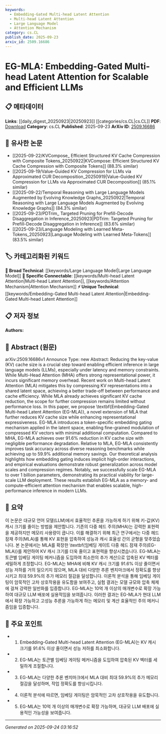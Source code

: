 ```yaml
---
keywords:
  - Embedding-Gated Multi-head Latent Attention
  - Multi-head Latent Attention
  - Large Language Model
  - Attention Mechanism
category: cs.CL
publish_date: 2025-09-23
arxiv_id: 2509.16686
---
```


<!-- KEYWORD_LINKING_METADATA:
{
  "processed_timestamp": "2025-09-24T03:16:52.709616",
  "vocabulary_version": "1.0",
  "selected_keywords": [
    "Embedding-Gated Multi-head Latent Attention",
    "Multi-head Latent Attention",
    "Large Language Model",
    "Attention Mechanism"
  ],
  "rejected_keywords": [],
  "similarity_scores": {
    "Embedding-Gated Multi-head Latent Attention": 0.85,
    "Multi-head Latent Attention": 0.82,
    "Large Language Model": 0.7,
    "Attention Mechanism": 0.78
  },
  "extraction_method": "AI_prompt_based",
  "budget_applied": true,
  "candidates_json": {
    "candidates": [
      {
        "surface": "Embedding-Gated Multi-head Latent Attention",
        "canonical": "Embedding-Gated Multi-head Latent Attention",
        "aliases": [
          "EG-MLA"
        ],
        "category": "unique_technical",
        "rationale": "This is a novel technique introduced in the paper, offering significant improvements in memory efficiency and performance for LLMs.",
        "novelty_score": 0.95,
        "connectivity_score": 0.65,
        "specificity_score": 0.92,
        "link_intent_score": 0.85
      },
      {
        "surface": "Multi-head Latent Attention",
        "canonical": "Multi-head Latent Attention",
        "aliases": [
          "MLA"
        ],
        "category": "specific_connectable",
        "rationale": "MLA is a foundational concept extended by EG-MLA, providing context for the improvements discussed.",
        "novelty_score": 0.55,
        "connectivity_score": 0.78,
        "specificity_score": 0.8,
        "link_intent_score": 0.82
      },
      {
        "surface": "Large Language Models",
        "canonical": "Large Language Model",
        "aliases": [
          "LLMs"
        ],
        "category": "broad_technical",
        "rationale": "LLMs are the primary application context for the proposed method, relevant for understanding its impact.",
        "novelty_score": 0.3,
        "connectivity_score": 0.9,
        "specificity_score": 0.6,
        "link_intent_score": 0.7
      },
      {
        "surface": "Attention Mechanism",
        "canonical": "Attention Mechanism",
        "aliases": [],
        "category": "specific_connectable",
        "rationale": "The paper's focus on attention mechanisms is central to its contributions, linking to broader research in this area.",
        "novelty_score": 0.4,
        "connectivity_score": 0.85,
        "specificity_score": 0.75,
        "link_intent_score": 0.78
      }
    ],
    "ban_list_suggestions": [
      "method",
      "performance",
      "experiment"
    ]
  },
  "decisions": [
    {
      "candidate_surface": "Embedding-Gated Multi-head Latent Attention",
      "resolved_canonical": "Embedding-Gated Multi-head Latent Attention",
      "decision": "linked",
      "scores": {
        "novelty": 0.95,
        "connectivity": 0.65,
        "specificity": 0.92,
        "link_intent": 0.85
      }
    },
    {
      "candidate_surface": "Multi-head Latent Attention",
      "resolved_canonical": "Multi-head Latent Attention",
      "decision": "linked",
      "scores": {
        "novelty": 0.55,
        "connectivity": 0.78,
        "specificity": 0.8,
        "link_intent": 0.82
      }
    },
    {
      "candidate_surface": "Large Language Models",
      "resolved_canonical": "Large Language Model",
      "decision": "linked",
      "scores": {
        "novelty": 0.3,
        "connectivity": 0.9,
        "specificity": 0.6,
        "link_intent": 0.7
      }
    },
    {
      "candidate_surface": "Attention Mechanism",
      "resolved_canonical": "Attention Mechanism",
      "decision": "linked",
      "scores": {
        "novelty": 0.4,
        "connectivity": 0.85,
        "specificity": 0.75,
        "link_intent": 0.78
      }
    }
  ]
}
-->

# EG-MLA: Embedding-Gated Multi-head Latent Attention for Scalable and Efficient LLMs

## 📋 메타데이터

**Links**: [[daily_digest_20250923|20250923]] [[categories/cs.CL|cs.CL]]
**PDF**: [Download](https://arxiv.org/pdf/2509.16686.pdf)
**Category**: cs.CL
**Published**: 2025-09-23
**ArXiv ID**: [2509.16686](https://arxiv.org/abs/2509.16686)

## 🔗 유사한 논문
- [[2025-09-22/KVCompose_ Efficient Structured KV Cache Compression with Composite Tokens_20250922|KVCompose: Efficient Structured KV Cache Compression with Composite Tokens]] (88.3% similar)
- [[2025-09-19/Value-Guided KV Compression for LLMs via Approximated CUR Decomposition_20250919|Value-Guided KV Compression for LLMs via Approximated CUR Decomposition]] (85.1% similar)
- [[2025-09-22/Temporal Reasoning with Large Language Models Augmented by Evolving Knowledge Graphs_20250922|Temporal Reasoning with Large Language Models Augmented by Evolving Knowledge Graphs]] (84.3% similar)
- [[2025-09-23/PDTrim_ Targeted Pruning for Prefill-Decode Disaggregation in Inference_20250923|PDTrim: Targeted Pruning for Prefill-Decode Disaggregation in Inference]] (83.6% similar)
- [[2025-09-23/Language Modeling with Learned Meta-Tokens_20250923|Language Modeling with Learned Meta-Tokens]] (83.5% similar)

## 🏷️ 카테고리화된 키워드
**🧠 Broad Technical**: [[keywords/Large Language Model|Large Language Model]]
**🔗 Specific Connectable**: [[keywords/Multi-head Latent Attention|Multi-head Latent Attention]], [[keywords/Attention Mechanism|Attention Mechanism]]
**⚡ Unique Technical**: [[keywords/Embedding-Gated Multi-head Latent Attention|Embedding-Gated Multi-head Latent Attention]]

## 📋 저자 정보

**Authors:** 

## 📄 Abstract (원문)

arXiv:2509.16686v1 Announce Type: new 
Abstract: Reducing the key-value (KV) cache size is a crucial step toward enabling efficient inference in large language models (LLMs), especially under latency and memory constraints. While Multi-Head Attention (MHA) offers strong representational power, it incurs significant memory overhead. Recent work on Multi-head Latent Attention (MLA) mitigates this by compressing KV representations into a shared latent space, achieving a better trade-off between performance and cache efficiency. While MLA already achieves significant KV cache reduction, the scope for further compression remains limited without performance loss. In this paper, we propose \textbf{Embedding-Gated Multi-head Latent Attention (EG-MLA)}, a novel extension of MLA that further reduces KV cache size while enhancing representational expressiveness. EG-MLA introduces a token-specific embedding gating mechanism applied in the latent space, enabling fine-grained modulation of compressed KV vectors with minimal additional computation. Compared to MHA, EG-MLA achieves over 91.6\% reduction in KV cache size with negligible performance degradation. Relative to MLA, EG-MLA consistently improves task accuracy across diverse reasoning benchmarks while achieving up to 59.9\% additional memory savings. Our theoretical analysis highlights how embedding gating induces implicit high-order interactions, and empirical evaluations demonstrate robust generalization across model scales and compression regimes. Notably, we successfully scale EG-MLA to over 1 billion parameters, demonstrating its practical viability for large-scale LLM deployment. These results establish EG-MLA as a memory- and compute-efficient attention mechanism that enables scalable, high-performance inference in modern LLMs.

## 📝 요약

이 논문은 대규모 언어 모델(LLM)에서 효율적인 추론을 가능하게 하기 위해 키-값(KV) 캐시 크기를 줄이는 방법을 제안합니다. 기존의 다중 헤드 주의(MHA)는 강력한 표현력을 제공하지만 메모리 사용량이 큽니다. 이를 해결하기 위해 최근 연구에서는 다중 헤드 잠재 주의(MLA)를 통해 KV 표현을 압축하여 성능과 캐시 효율성 간의 균형을 맞추었습니다. 본 논문에서는 MLA를 확장한 \textbf{임베딩 게이트 다중 헤드 잠재 주의(EG-MLA)}를 제안하여 KV 캐시 크기를 더욱 줄이고 표현력을 향상시켰습니다. EG-MLA는 토큰별 임베딩 게이팅 메커니즘을 도입하여 최소한의 추가 계산으로 압축된 KV 벡터를 세밀하게 조정합니다. EG-MLA는 MHA에 비해 KV 캐시 크기를 91.6% 이상 줄이면서 성능 저하를 거의 일으키지 않으며, MLA 대비 다양한 추론 벤치마크에서 정확도를 향상시키고 최대 59.9%의 추가 메모리 절감을 달성합니다. 이론적 분석을 통해 임베딩 게이팅이 암묵적인 고차 상호작용을 유도함을 보여주고, 실험 결과는 모델 규모와 압축 체제에 걸쳐 강력한 일반화를 입증합니다. EG-MLA는 10억 개 이상의 매개변수로 확장 가능하여 대규모 LLM 배포에 실용적임을 보여줍니다. 이러한 결과는 EG-MLA가 현대 LLM에서 확장 가능하고 고성능 추론을 가능하게 하는 메모리 및 계산 효율적인 주의 메커니즘임을 입증합니다.

## 🎯 주요 포인트

- 1. Embedding-Gated Multi-head Latent Attention (EG-MLA)는 KV 캐시 크기를 91.6% 이상 줄이면서 성능 저하를 최소화합니다.
- 2. EG-MLA는 토큰별 임베딩 게이팅 메커니즘을 도입하여 압축된 KV 벡터를 세밀하게 조절합니다.
- 3. EG-MLA는 다양한 추론 벤치마크에서 MLA 대비 최대 59.9%의 추가 메모리 절감을 달성하며, 작업 정확도를 향상시킵니다.
- 4. 이론적 분석에 따르면, 임베딩 게이팅은 암묵적인 고차 상호작용을 유도합니다.
- 5. EG-MLA는 10억 개 이상의 매개변수로 확장 가능하며, 대규모 LLM 배포에 실용적인 가능성을 보여줍니다.


---

*Generated on 2025-09-24 03:16:52*